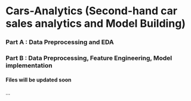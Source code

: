 # Cars-Analytics (Second-hand car sales analytics and Model Building)

### Part A : Data Preprocessing and EDA

### Part B : Data Preprocessing, Feature Engineering, Model implementation

#### Files will be updated soon
...
